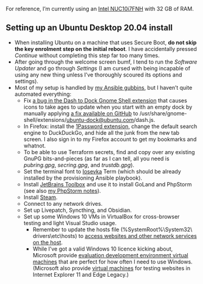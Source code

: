 <!---
  # This file is distributed under the Creative Commons Attribution 4.0
  # International License. To view a copy of this license, please visit
  # <http://creativecommons.org/licenses/by/4.0/>.

  collections:
    - 'notes'
    - 'ubuntu'
  description: Read Damien Dart's notes on setting up his development environment.
  title: Personal Development Environment Notes
  twigTemplate: .templates/base-note.html.twig
--->

For reference, I’m currently using an [Intel NUC10i7FNH][] with 32 GB of
RAM.

[Intel NUC10i7FNH]: <https://www.intel.co.uk/content/www/uk/en/products/boards-kits/nuc/kits/nuc10i7fnh.html>


## Setting up an Ubuntu Desktop 20.04 install

-   When installing Ubuntu on a machine that uses Secure Boot, **do not
    skip the key enrolment step on the initial reboot**. I have
    accidentally pressed *Continue* without completing this step far too
    many times.
-   After going through the welcome screen bumf, I tend to run the
    *Software Updater* and go through *Settings* (I am cursed with being
    incapable of using any new thing unless I’ve thoroughly scoured its
    options and settings).
-   Most of my setup is handled by [my Ansible gubbins][], but I haven’t
    quite automated everything:
    -   Fix [a bug in the Dash to Dock Gnome Shell extension][] that
        causes icons to take ages to update when you start with an empty
        dock by manually applying [a fix available on GitHub][] to <span
        class="os-menu-item">/usr/<wbr>share/<wbr>gnome-shell/<wbr>extensions/<wbr>ubuntu-dock@ubuntu.com/<wbr>dash.js</span>.
    -   In Firefox: install the [1Password extension][], change the
        default search engine to DuckDuckGo, and hide all the junk from
        the new tab screen. I also sign in to my Firefox account to get
        my bookmarks and whatnot.
    -   To be able to use Terraform secrets, find and copy over any
        existing GnuPG bits-and-pieces (as far as I can tell, all you
        need is *pubring.gpg*, *secring.gpg*, and *trustdb.gpg*).
    -   Set the terminal font to [Iosevka][] Term (which should be
        already installed by the provisioning Ansible playbook).
    -   Install [JetBrains Toolbox][] and use it to install GoLand and
        PhpStorm (see also [my PhpStorm notes][]).
    -   Install [Steam][].
    -   Connect to any network drives.
    -   Set up Livepatch, Syncthing, and Obsidian.
    -   Set up some Windows 10 VMs in VirtualBox for cross-browser
        testing and light Visual Studio usage.
        -   Remember to update the hosts file (<span
            class="os-menu-item">%SystemRoot%\\<wbr>System32\\<wbr>drivers\\<wbr>etc\\<wbr>hosts</span>)
            to [access websites and other network services on the
            host][].
        -   While I’ve got a valid Windows 10 licence kicking about,
            Microsoft provide [evaluation development environment
            virtual machines][] that are perfect for how often I need to
            use Windows. (Microsoft also provide [virtual machines][]
            for testing websites in Internet Explorer 11 and Edge
            Legacy.)

  [my Ansible gubbins]: <https://www.robotinaponcho.net/git/#setup>
  [a bug in the Dash to Dock Gnome Shell extension]: <https://github.com/micheleg/dash-to-dock/issues/1188>
  [a fix available on GitHub]: <https://github.com/micheleg/dash-to-dock/pull/1222/commits/3c44ea483f333fef12e6a805cd43d2a2439e5fb0>
  [1Password extension]: <https://1password.com/downloads/linux/#browsers>
  [Iosevka]: <https://typeof.net/Iosevka/>
  [JetBrains Toolbox]: <https://www.jetbrains.com/help/phpstorm/installation-guide.html#toolbox>
  [my PhpStorm notes]: <https://www.robotinaponcho.net/notes/phpstorm>
  [Steam]: <https://github.com/ValveSoftware/steam-for-linux>
  [access websites and other network services on the host]: <http://www.virtualbox.org/manual/ch06.html#network_nat>
  [evaluation development environment virtual machines]: <https://developer.microsoft.com/en-us/windows/downloads/virtual-machines/>
  [virtual machines]: <https://developer.microsoft.com/en-us/microsoft-edge/tools/vms/>
